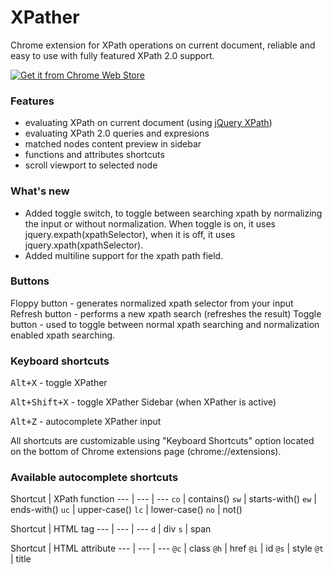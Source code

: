 # XPather

Chrome extension for XPath operations on current document, reliable and easy to use with fully featured XPath 2.0 support.

[![Get it from Chrome Web Store][logo]](https://chrome.google.com/webstore/detail/xpather/gabekepgockchhemajjahpchlnkadiac)

### Features

- evaluating XPath on current document (using [jQuery XPath](https://github.com/ldilov/jquery-xpath))
- evaluating XPath 2.0 queries and expresions
- matched nodes content preview in sidebar
- functions and attributes shortcuts
- scroll viewport to selected node

### What's new

- Added toggle switch, to toggle between searching xpath by normalizing the input or without normalization. When toggle is on, it uses jquery.expath(xpathSelector), when it is off, it uses jquery.xpath(xpathSelector).
- Added multiline support for the xpath path field.

### Buttons

Floppy button - generates normalized xpath selector from your input
Refresh button - performs a new xpath search (refreshes the result)
Toggle button - used to toggle between normal xpath searching and normalization enabled xpath searching.

### Keyboard shortcuts

<kbd>Alt+X</kbd> - toggle XPather

<kbd>Alt+Shift+X</kbd> - toggle XPather Sidebar (when XPather is active)

<kbd>Alt+Z</kbd> - autocomplete XPather input

All shortcuts are customizable using "Keyboard Shortcuts" option located on the bottom of Chrome extensions page (chrome://extensions).

### Available autocomplete shortcuts

Shortcut | XPath function
--- | --- | ---
`co` | contains()
`sw` | starts-with()
`ew` | ends-with()
`uc` | upper-case()
`lc` | lower-case()
`no` | not()

Shortcut | HTML tag
--- | --- | ---
`d` | div
`s` | span

Shortcut | HTML attribute
--- | --- | ---
`@c` | class
`@h` | href
`@i` | id
`@s` | style
`@t` | title

[logo]: https://developer.chrome.com/webstore/images/ChromeWebStore_BadgeWBorder_v2_206x58.png "Get it from Chrome Web Store!"
